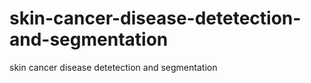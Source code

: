 # skin-cancer-disease-detetection-and-segmentation
skin cancer disease detetection and segmentation
